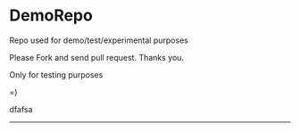 # DemoRepo
Repo used for demo/test/experimental purposes

Please Fork and send pull request. Thanks you.

Only for testing purposes

=)

dfafsa

****
